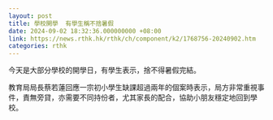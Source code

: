 ```yaml
---
layout: post
title: 學校開學  有學生稱不捨暑假
date: 2024-09-02 18:32:36.000000000 +08:00
link: https://news.rthk.hk/rthk/ch/component/k2/1768756-20240902.htm
categories: rthk
---
```


今天是大部分學校的開學日，有學生表示，捨不得暑假完結。

教育局局長蔡若蓮回應一宗初小學生缺課超過兩年的個案時表示，局方非常重視事件，責無旁貸，亦需要不同持份者，尤其家長的配合，協助小朋友穩定地回到學校。
